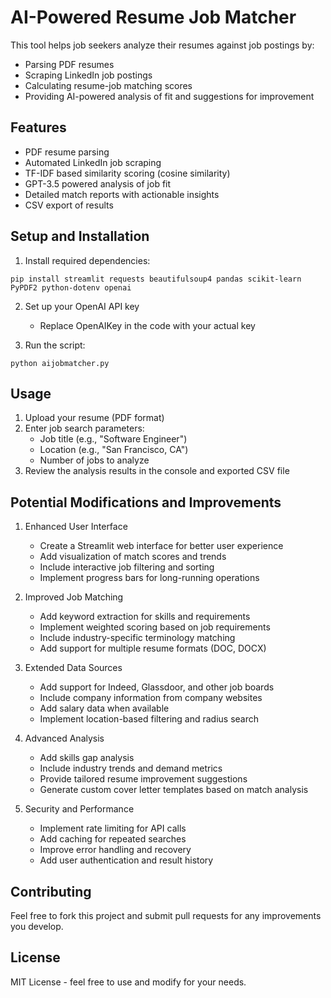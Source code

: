# AI-Powered Resume Job Matcher

This tool helps job seekers analyze their resumes against job postings by:
- Parsing PDF resumes
- Scraping LinkedIn job postings
- Calculating resume-job matching scores
- Providing AI-powered analysis of fit and suggestions for improvement

## Features

- PDF resume parsing
- Automated LinkedIn job scraping
- TF-IDF based similarity scoring (cosine similarity)
- GPT-3.5 powered analysis of job fit
- Detailed match reports with actionable insights
- CSV export of results

## Setup and Installation

1. Install required dependencies:
```
pip install streamlit requests beautifulsoup4 pandas scikit-learn PyPDF2 python-dotenv openai
```

2. Set up your OpenAI API key
   - Replace OpenAIKey in the code with your actual key

2. Run the script:
```
python aijobmatcher.py
```

## Usage

1. Upload your resume (PDF format)
2. Enter job search parameters:
   - Job title (e.g., "Software Engineer")
   - Location (e.g., "San Francisco, CA")
   - Number of jobs to analyze
3. Review the analysis results in the console and exported CSV file

## Potential Modifications and Improvements

1. Enhanced User Interface
   - Create a Streamlit web interface for better user experience
   - Add visualization of match scores and trends
   - Include interactive job filtering and sorting
   - Implement progress bars for long-running operations

2. Improved Job Matching
   - Add keyword extraction for skills and requirements
   - Implement weighted scoring based on job requirements
   - Include industry-specific terminology matching
   - Add support for multiple resume formats (DOC, DOCX)

3. Extended Data Sources
   - Add support for Indeed, Glassdoor, and other job boards
   - Include company information from company websites
   - Add salary data when available
   - Implement location-based filtering and radius search

4. Advanced Analysis
   - Add skills gap analysis
   - Include industry trends and demand metrics
   - Provide tailored resume improvement suggestions
   - Generate custom cover letter templates based on match analysis

5. Security and Performance
   - Implement rate limiting for API calls
   - Add caching for repeated searches
   - Improve error handling and recovery
   - Add user authentication and result history

## Contributing

Feel free to fork this project and submit pull requests for any improvements you develop.

## License

MIT License - feel free to use and modify for your needs.
